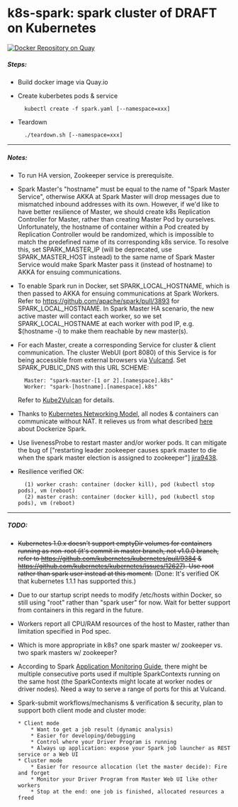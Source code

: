 # k8s-spark: spark cluster of DRAFT on Kubernetes
[![Docker Repository on Quay](https://quay.io/repository/draft/k8s-spark/status "Docker Repository on Quay")](https://quay.io/repository/draft/k8s-spark)

##### Steps:
* Build docker image via Quay.io
* Create kuberbetes pods & service

        kubectl create -f spark.yaml [--namespace=xxx]
* Teardown

        ./teardown.sh [--namespace=xxx]

-----
##### Notes:
* To run HA version, Zookeeper service is prerequisite. 
* Spark Master's "hostname" must be equal to the name of "Spark Master Service", otherwise AKKA at Spark Master will drop messages due to mismatched inbound addresses with its own. However, if we'd like to have better resilience of Master, we should create k8s Replication Controller for Master, rather than creating Master Pod by ourselves. Unfortunately, the hostname of container within a Pod created by Replication Controller would be randomized, which is impossible to match the predefined name of its corresponding k8s service. To resolve this, set SPARK_MASTER_IP (will be deprecated, use SPARK_MASTER_HOST instead) to the same name of Spark Master Service would make Spark Master pass it (instead of hostname) to AKKA for ensuing communications.
* To enable Spark run in Docker, set SPARK_LOCAL_HOSTNAME, which is then passed to AKKA for ensuing communications at Spark Workers. Refer to https://github.com/apache/spark/pull/3893 for SPARK_LOCAL_HOSTNAME. In Spark Master HA scenario, the new active master will contact each worker, so we set SPARK_LOCAL_HOSTNAME at each worker with pod IP, e.g. $(hostname -i) to make them reachable by new master(s). 
* For each Master, create a corresponding Service for cluster & client communication. The cluster WebUI (port 8080) of this Service is for being accessible from external browsers via [Vulcand][vd]. Set SPARK_PUBLIC_DNS with this URL SCHEME:
 
        Master: "spark-master-[1 or 2].[namespace].k8s"
        Worker: "spark-[hostname].[namespace].k8s" 
  Refer to [Kube2Vulcan][k2v] for details.
* Thanks to [Kubernetes Networking Model][knm], all nodes & containers can communicate without NAT. It relieves us from what described [here][spd] about Dockerize Spark.
* Use livenessProbe to restart master and/or worker pods. It can mitigate the bug of ["restarting leader zookeeper causes spark master to die when the spark master election is assigned to zookeeper"] [jira9438].
* Resilience verified OK: 
        
        (1) worker crash: container (docker kill), pod (kubectl stop pods), vm (reboot) 
        (2) master crash: container (docker kill), pod (kubectl stop pods), vm (reboot)

-----
##### TODO:
* ~~Kubernetes 1.0.x doesn't support emptyDir volumes for containers running as non-root (it's commit in master branch, not v1.0.0 branch, refer to https://github.com/kubernetes/kubernetes/pull/9384 & https://github.com/kubernetes/kubernetes/issues/12627). Use root rather than spark user instead at this moment.~~ (Done: It's verified OK that kubernetes 1.1.1 has supported this.) 
* Due to our startup script needs to modify /etc/hosts within Docker, so still using "root" rather than "spark user" for now. Wait for better support from containers in this regard in the future.
* Workers report all CPU/RAM resources of the host to Master, rather than limitation specified in Pod spec. 
* Which is more appropriate in k8s? one spark master w/ zookeeper vs. two spark masters w/ zookeeper?
* According to Spark [Application Monitoring Guide][spm], there might be multiple consecutive ports used if multiple SparkContexts running on the same host (the SparkContexts might locate at worker nodes or driver nodes). Need a way to serve a range of ports for this at Vulcand. 
* Spark-submit workflows/mechanisms & verification & security, plan to support both client mode and cluster mode: 

      * Client mode
          * Want to get a job result (dynamic analysis)
          * Easier for developing/debugging
          * Control where your Driver Program is running
          * Always up application: expose your Spark job launcher as REST service or a Web UI
      * Cluster mode
          * Easier for resource allocation (let the master decide): Fire and forget
          * Monitor your Driver Program from Master Web UI like other workers
          * Stop at the end: one job is finished, allocated resources a freed

[vd]: https://github.com/mailgun/vulcand
[k2v]: https://github.com/rainbean/Kube2Vulcan
[spm]: http://spark.apache.org/docs/latest/monitoring.html
[knm]: https://github.com/kubernetes/kubernetes/blob/master/docs/admin/networking.md
[spd]: http://sometechshit.blogspot.ru/2015/04/running-spark-standalone-cluster-in.html
[jira9438]: https://issues.apache.org/jira/browse/SPARK-9438
